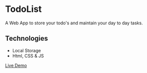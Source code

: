 # TodoList 

A Web App to store your todo's and maintain your day to day tasks.

## Technologies
- Local Storage
- Html, CSS & JS

<a href="https://rishi1011.github.io/todo-list2/">Live Demo</a>